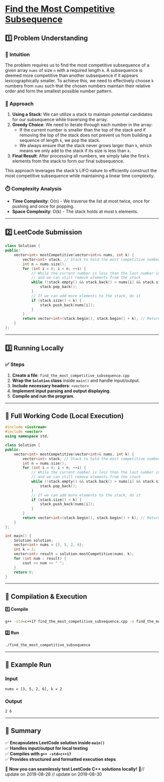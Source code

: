 # **[Find the Most Competitive Subsequence](https://leetcode.com/problems/find-the-most-competitive-subsequence/description/)**  

## **1️⃣ Problem Understanding**  
### **📌 Intuition**  
The problem requires us to find the most competitive subsequence of a given array `nums` of size `n` with a required length `k`. A subsequence is deemed more competitive than another subsequence if it appears lexicographically smaller. To achieve this, we need to effectively choose `k` numbers from `nums` such that the chosen numbers maintain their relative order and form the smallest possible number pattern.

### **🚀 Approach**  
1. **Using a Stack**: We can utilize a stack to maintain potential candidates for our subsequence while traversing the array.
2. **Greedy Choice**: We need to iterate through each number in the array:
   - If the current number is smaller than the top of the stack and if removing the top of the stack does not prevent us from building a sequence of length `k`, we pop the stack.
   - We always ensure that the stack never grows larger than `k`, which means we only add to the stack if its size is less than `k`.
3. **Final Result**: After processing all numbers, we simply take the first `k` elements from the stack to form our final subsequence.

This approach leverages the stack's LIFO nature to efficiently construct the most competitive subsequence while maintaining a linear time complexity.

### **⏱️ Complexity Analysis**  
- **Time Complexity**: O(n) - We traverse the list at most twice, once for pushing and once for popping.
- **Space Complexity**: O(k) - The stack holds at most `k` elements.

---  

## **2️⃣ LeetCode Submission**  
```cpp
class Solution {
public:
    vector<int> mostCompetitive(vector<int>& nums, int k) {
        vector<int> stack; // Stack to hold the most competitive numbers
        int n = nums.size();
        for (int i = 0; i < n; ++i) {
            // While the current number is less than the last number in the stack
            // and we can still remove elements from the stack
            while (!stack.empty() && stack.back() > nums[i] && stack.size() + (n - i - 1) >= k) {
                stack.pop_back();
            }
            // If we can add more elements to the stack, do it
            if (stack.size() < k) {
                stack.push_back(nums[i]);
            }
        }
        return vector<int>(stack.begin(), stack.begin() + k); // Return only the first k elements
    }
};  
```  

---  

## **3️⃣ Running Locally**  
### **✅ Steps**  
1. **Create a file**: `find_the_most_competitive_subsequence.cpp`  
2. **Wrap the `Solution` class** inside `main()` and handle input/output.  
3. **Include necessary headers**: `<vector>`  
4. **Implement input parsing and output displaying**.  
5. **Compile and run the program**.  

---  

## **📝 Full Working Code (Local Execution)**  
```cpp
#include <iostream>
#include <vector>
using namespace std;

class Solution {
public:
    vector<int> mostCompetitive(vector<int>& nums, int k) {
        vector<int> stack; // Stack to hold the most competitive numbers
        int n = nums.size();
        for (int i = 0; i < n; ++i) {
            // While the current number is less than the last number in the stack
            // and we can still remove elements from the stack
            while (!stack.empty() && stack.back() > nums[i] && stack.size() + (n - i - 1) >= k) {
                stack.pop_back();
            }
            // If we can add more elements to the stack, do it
            if (stack.size() < k) {
                stack.push_back(nums[i]);
            }
        }
        return vector<int>(stack.begin(), stack.begin() + k); // Return only the first k elements
    }
};

int main() {
    Solution solution;
    vector<int> nums = {3, 5, 2, 6};
    int k = 2;
    vector<int> result = solution.mostCompetitive(nums, k);
    for (int num : result) {
        cout << num << " ";
    }
    return 0;
}  
```  

---  

## **🔧 Compilation & Execution**  
#### **1️⃣ Compile**  
```bash
g++ -std=c++17 find_the_most_competitive_subsequence.cpp -o find_the_most_competitive_subsequence
```  

#### **2️⃣ Run**  
```bash
./find_the_most_competitive_subsequence
```  

---  

## **🎯 Example Run**  
### **Input**  
```
nums = [3, 5, 2, 6], k = 2
```  
### **Output**  
```
2 6 
```  

---  

## **📌 Summary**  
✅ **Encapsulates LeetCode solution inside `main()`**  
✅ **Handles input/output for local testing**  
✅ **Compiles with `g++ -std=c++17`**  
✅ **Provides structured and formatted execution steps**  

🚀 **Now you can seamlessly test LeetCode C++ solutions locally!** 🚀// update on 2019-08-28
// update on 2019-08-30
